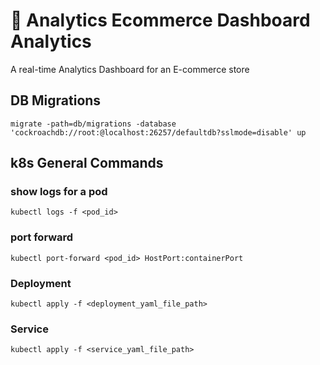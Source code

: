 # 🛒 Analytics Ecommerce Dashboard Analytics 

A real-time Analytics Dashboard for an E-commerce store

## DB Migrations
```migrate -path=db/migrations -database 'cockroachdb://root:@localhost:26257/defaultdb?sslmode=disable' up```

## k8s General Commands

### show logs for a pod
```kubectl logs -f <pod_id>```

### port forward
```kubectl port-forward <pod_id> HostPort:containerPort```

### Deployment
```kubectl apply -f <deployment_yaml_file_path>```

### Service
```kubectl apply -f <service_yaml_file_path>```